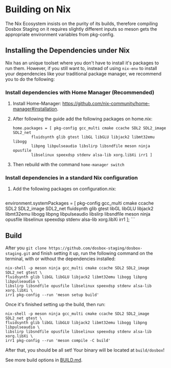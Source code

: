 # Building on Nix

The Nix Ecosystem insists on the purity of its builds, therefore compiling 
Dosbox Staging on it requires slightly different inputs so meson gets the 
appropriate environment variables from pkg-config.

## Installing the Dependencies under Nix

Nix has an unique toolset where you don't have to install it's packages to run 
them. However, if you still want to, instead of using `nix-env` to install your 
dependencies like your traditional package manager, we recommend you to do the 
following:

### Install dependencies with Home Manager (Recommended)

1. Install Home-Manager: <https://github.com/nix-community/home-manager#installation>.
2. After following the guide add the following packages on home.nix:

    ``` shell
    home.packages = [ pkg-config gcc_multi cmake ccache SDL2 SDL2_image SDL2_net 
			fluidsynth glib gtest libGL libGLU libjack2 libmt32emu libogg
			libpng libpulseaudio libslirp libsndfile meson ninja opusfile
			libselinux speexdsp stdenv alsa-lib xorg.libXi irr1 ]
    ```

3. Then rebuild with the command `home-manager switch`

### Install dependencies in a standard Nix configuration

1. Add the following packages on configuration.nix:

    ``` shell
environment.systemPackages = [ 
                  pkg-config gcc_multi cmake ccache SDL2 SDL2_image SDL2_net 
                  fluidsynth glib gtest libGL libGLU libjack2 libmt32emu libogg
                  libpng libpulseaudio libslirp libsndfile meson ninja opusfile
                  libselinux speexdsp stdenv alsa-lib xorg.libXi irr1 
                  ]; 
    ```


## Build 

After you `git clone https://github.com/dosbox-staging/dosbox-staging.git` and 
finish setting it up, run the following command on the terminal, with or without 
the dependencies installed:

``` shell
nix-shell -p meson ninja gcc_multi cmake ccache SDL2 SDL2_image SDL2_net gtest \
fluidsynth glib libGL libGLU libjack2 libmt32emu libogg libpng libpulseaudio \
libslirp libsndfile opusfile libselinux speexdsp stdenv alsa-lib xorg.libXi \
irr1 pkg-config --run 'meson setup build'
```

Once it's finished setting up the build, then run:

``` shell
nix-shell -p meson ninja gcc_multi cmake ccache SDL2 SDL2_image SDL2_net gtest \
fluidsynth glib libGL libGLU libjack2 libmt32emu libogg libpng libpulseaudio \
libslirp libsndfile opusfile libselinux speexdsp stdenv alsa-lib xorg.libXi \
irr1 pkg-config --run 'meson compile -C build'
```

After that, you should be all set! Your binary will be located at `build/dosbox`!

See more build options in [BUILD.md](/BUILD.md).